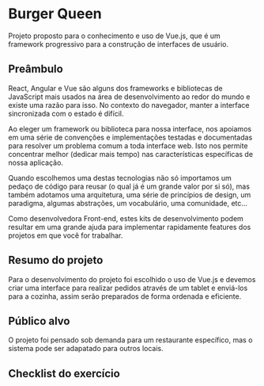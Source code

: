 # Burger Queen
Projeto proposto para o conhecimento e uso de Vue.js, que é um framework progressivo para a construção de interfaces de usuário. 

## Preâmbulo
React, Angular e Vue são alguns dos frameworks e bibliotecas de JavaScript mais usados na área de desenvolvimento ao redor do mundo e existe uma razão para isso. No contexto do navegador, manter a interface sincronizada com o estado é difícil.

Ao eleger um framework ou biblioteca para nossa interface, nos apoiamos em uma série de convenções e implementações testadas e documentadas para resolver um problema comum a toda interface web. Isto nos permite concentrar melhor (dedicar mais tempo) nas características específicas de nossa aplicação.

Quando escolhemos uma destas tecnologias não só importamos um pedaço de código para reusar (o qual já é um grande valor por si só), mas também adotamos uma arquitetura, uma série de princípios de design, um paradigma, algumas abstrações, um vocabulário, uma comunidade, etc...

Como desenvolvedora Front-end, estes kits de desenvolvimento podem resultar em uma grande ajuda para implementar rapidamente features dos projetos em que você for trabalhar.

## Resumo do projeto
Para o desenvolvimento do projeto foi escolhido o uso de Vue.js e devemos criar uma interface para realizar pedidos através de um tablet e enviá-los para a cozinha, assim serão preparados de forma ordenada e eficiente.

## Público alvo
O projeto foi pensado sob demanda para um restaurante específico, mas o sistema pode ser adapatado para outros locais.

## Checklist do exercício
